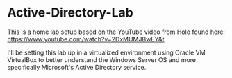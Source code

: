 # Active-Directory-Lab

This is a home lab setup based on the YouTube video from Holo found here: 
https://www.youtube.com/watch?v=2DxMUMJBwEY&t

I'll be setting this lab up in a virtualized environment using Oracle VM VirtualBox to better understand the Windows Server OS and more specifically Microsoft's Active Directory service. 
